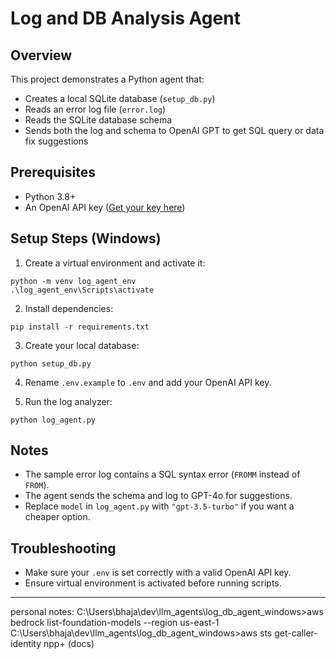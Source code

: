 # Log and DB Analysis Agent

## Overview
This project demonstrates a Python agent that:
- Creates a local SQLite database (`setup_db.py`)
- Reads an error log file (`error.log`)
- Reads the SQLite database schema
- Sends both the log and schema to OpenAI GPT to get SQL query or data fix suggestions

## Prerequisites
- Python 3.8+
- An OpenAI API key ([Get your key here](https://platform.openai.com/account/api-keys))

## Setup Steps (Windows)
1. Create a virtual environment and activate it:
```
python -m venv log_agent_env
.\log_agent_env\Scripts\activate
```

2. Install dependencies:
```
pip install -r requirements.txt
```

3. Create your local database:
```
python setup_db.py
```

4. Rename `.env.example` to `.env` and add your OpenAI API key.

5. Run the log analyzer:
```
python log_agent.py
```

## Notes
- The sample error log contains a SQL syntax error (`FROMM` instead of `FROM`).
- The agent sends the schema and log to GPT-4o for suggestions.
- Replace `model` in `log_agent.py` with `"gpt-3.5-turbo"` if you want a cheaper option.

## Troubleshooting
- Make sure your `.env` is set correctly with a valid OpenAI API key.
- Ensure virtual environment is activated before running scripts.



------------
personal notes:
C:\Users\bhaja\dev\llm_agents\log_db_agent_windows>aws bedrock list-foundation-models --region us-east-1
C:\Users\bhaja\dev\llm_agents\log_db_agent_windows>aws sts get-caller-identity
npp+ (docs)